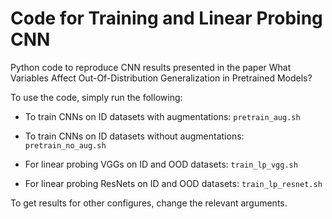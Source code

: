 # Code for Training and Linear Probing CNN

Python code to reproduce CNN results presented in the paper What Variables Affect Out-Of-Distribution Generalization in Pretrained Models?

To use the code, simply run the following:

- To train CNNs on ID datasets with augmentations: `pretrain_aug.sh`

- To train CNNs on ID datasets without augmentations: `pretrain_no_aug.sh`

- For linear probing VGGs on ID and OOD datasets: `train_lp_vgg.sh`

- For linear probing ResNets on ID and OOD datasets: `train_lp_resnet.sh`

To get results for other configures, change the relevant arguments.
